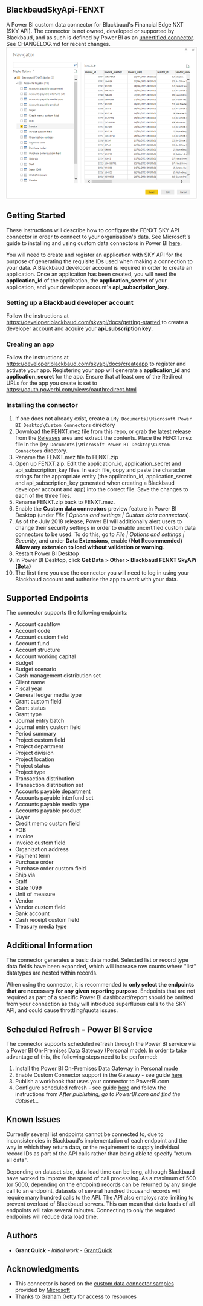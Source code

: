 ## BlackbaudSkyApi-FENXT
A Power BI custom data connector for Blackbaud's Financial Edge NXT (SKY API). The connector is not owned, developed or supported by Blackbaud, and as such is defined by Power BI as an [uncertified connector](https://docs.microsoft.com/en-us/connectors/custom-connectors/submit-certification#certification-criteria). See CHANGELOG.md for recent changes.
![PBIGetData](blobs/getdata.PNG "FENXT in Get Data")

## Getting Started
These instructions will describe how to configure the FENXT SKY API connector in order to connect to your organisation's data. See Microsoft's guide to installing and using custom data connectors in Power BI [here](https://github.com/Microsoft/DataConnectors).

You will need to create and register an application with SKY API for the purpose of generating the requisite IDs used when making a connection to your data. A Blackbaud developer account is required in order to create an application. Once an application has been created, you will need the **application_id** of the application, the **application_secret** of your application, and your developer account's **api_subscription_key**.

### Setting up a Blackbaud developer account
Follow the instructions at https://developer.blackbaud.com/skyapi/docs/getting-started to create a developer account and acquire your **api_subscription key**.

### Creating an app
Follow the instructions at https://developer.blackbaud.com/skyapi/docs/createapp to register and activate your app. Registering your app will generate a **application_id** and **application_secret** for the app. Ensure that at least one of the Redirect URLs for the app you create is set to https://oauth.powerbi.com/views/oauthredirect.html

### Installing the connector
1. If one does not already exist, create a `[My Documents]\Microsoft Power BI Desktop\Custom Connectors` directory
2. Download the FENXT.mez file from this repo, or grab the latest release from the [Releases](https://github.com/GrantQuick/BlackbaudSkyApi/releases) area and extract the contents. Place the FENXT.mez file in the `[My Documents]\Microsoft Power BI Desktop\Custom Connectors` directory.
3. Rename the FENXT.mez file to FENXT.zip
4. Open up FENXT.zip. Edit the application_id, application_secret and api_subscription_key files. In each file, copy and paste the character strings for the appropriate entity (the application_id, application_secret and api_subscription_key generated when creating a Blackbaud developer account and app) into the correct file. Save the changes to each of the three files.
5. Rename FENXT.zip back to FENXT.mez.
6. Enable the **Custom data connectors** preview feature in Power BI Desktop (under *File | Options and settings | Custom data connectors*).
7. As of the July 2018 release, Power BI will additionally alert users to change their security settings in order to enable uncertified custom data connectors to be used. To do this, go to *File | Options and settings | Security*, and under **Data Extensions**, enable **(Not Recommended) Allow any extension to load without validation or warning**.
7. Restart Power BI Desktop
8. In Power BI Desktop, click **Get Data > Other > Blackbaud FENXT SkyAPi (Beta)**
9. The first time you use the connector you will need to log in using your Blackbaud account and authorise the app to work with your data.

## Supported Endpoints
The connector supports the following endpoints:
* Account cashflow
* Account code
* Account custom field
* Account fund
* Account structure
* Account working capital
* Budget
* Budget scenario
* Cash management distribution set
* Client name
* Fiscal year
* General ledger media type
* Grant custom field
* Grant status
* Grant type
* Journal entry batch
* Journal entry custom field
* Period summary
* Project custom field
* Project department
* Project division
* Project location
* Project status
* Project type
* Transaction distribution
* Transaction distribution set
* Accounts payable department
* Accounts payable interfund set
* Accounts payable media type
* Accounts payable product
* Buyer
* Credit memo custom field
* FOB
* Invoice
* Invoice custom field
* Organization address
* Payment term
* Purchase order
* Purchase order custom field
* Ship via
* Staff
* State 1099
* Unit of measure
* Vendor
* Vendor custom field
* Bank account
* Cash receipt custom field
* Treasury media type

## Additional Information
The connector generates a basic data model. Selected list or record type data fields have been expanded, which will increase row counts where "list" datatypes are nested within records.

When using the connector, it is recommended to **only select the endpoints that are necessary for any given reporting purpose**. Endpoints that are not required as part of a specific Power BI dashboard/report should be omitted from your connection as they will introduce superfluous calls to the SKY API, and could cause throttling/quota issues.

## Scheduled Refresh - Power BI Service
The connector supports scheduled refresh through the Power BI service via a Power BI On-Premises Data Gateway (Personal mode). In order to take advantage of this, the following steps need to be performed:

1. Install the Power BI On-Premises Data Gateway in Personal mode
2. Enable Custom Connector support in the Gateway - see guide [here](https://docs.microsoft.com/en-us/power-query/samples/trippin/9-testconnection/readme)
3. Publish a workbook that uses your connector to PowerBI.com
4. Configure scheduled refresh - see guide [here](https://docs.microsoft.com/en-us/power-query/samples/trippin/9-testconnection/readme#testing-scheduled-refresh) and follow the instructions from *After publishing, go to PowerBI.com and find the dataset...*

## Known Issues
Currently several list endpoints cannot be connected to, due to inconsistencies in Blackbaud's implementation of each endpoint and the way in which they return data, or the requirement to supply individual record IDs as part of the API calls rather than being able to specify "return all data".

Depending on dataset size, data load time can be long, although Blackbaud have worked to improve the speed of call processing. As a maximum of 500 (or 5000, depending on the endpoint) records can be returned by any single call to an endpoint, datasets of several hundred thousand records will require many hundred calls to the API. The API also employs rate limiting to prevent overload of Blackbaud servers. This can mean that data loads of all endpoints will take several minutes. Connecting to only the required endpoints will reduce data load time.

## Authors
* **Grant Quick** - *Initial work* - [GrantQuick](https://github.com/GrantQuick)

## Acknowledgments
* This connector is based on the [custom data connector samples](https://github.com/Microsoft/DataConnectors) provided by [Microsoft](https://github.com/Microsoft)
* Thanks to [Graham Getty](https://resolvedllc.com) for access to resources
